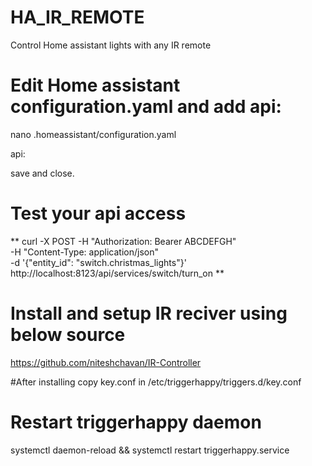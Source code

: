 # HA_IR_REMOTE
Control Home assistant lights with any IR remote 

# Edit Home assistant configuration.yaml and add api:
nano .homeassistant/configuration.yaml

api:

save and close.

# Test your api access
**
curl -X POST -H "Authorization: Bearer ABCDEFGH" \
  -H "Content-Type: application/json" \
  -d '{"entity_id": "switch.christmas_lights"}' \
  http://localhost:8123/api/services/switch/turn_on
**
# Install and setup IR reciver using below source
https://github.com/niteshchavan/IR-Controller

#After installing copy key.conf in
/etc/triggerhappy/triggers.d/key.conf

# Restart triggerhappy daemon 
systemctl daemon-reload && systemctl restart triggerhappy.service

